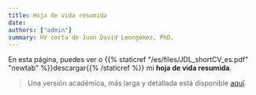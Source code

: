 ```yaml
---
title: Hoja de vida resumida
date:
authors: ["admin"]
summary: HV corta de Juan David Leongómez, PhD.
---
```


En esta página, puedes ver o {{% staticref "/es/files/JDL_shortCV_es.pdf" "newtab" %}}descargar{{% /staticref %}} mi **hoja de vida resumida**. 

> Una versión académica, más larga y detallada está disponible [aquí](/es/cv_long/).

<div id="adobe-dc-view" style="height: 800px; width: 700px;"></div>
<script src="https://documentcloud.adobe.com/view-sdk/main.js"></script>
<script type="text/javascript">
	document.addEventListener("adobe_dc_view_sdk.ready", function(){ 
		var adobeDCView = new AdobeDC.View({clientId: "064da19ffdb04db7b0ea2c9a528805cb", divId: "adobe-dc-view"});
		adobeDCView.previewFile({
			content:{location: {url: "https://jdleongomez.info/es/files/JDL_shortCV_es.pdf"}},
			metaData:{fileName: "JD Leongómez - HV corta.pdf"}
		}, {embedMode: "SIZED_CONTAINER"});
	});
</script>
